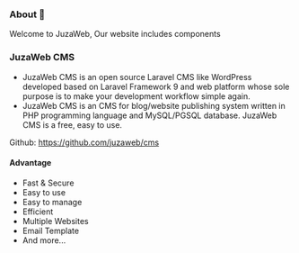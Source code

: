 ### About 👋
Welcome to JuzaWeb, Our website includes components

### JuzaWeb CMS

- JuzaWeb CMS is an open source Laravel CMS like WordPress developed based on Laravel Framework 9 and web platform whose sole purpose is to make your development workflow simple again.
- JuzaWeb CMS is an CMS for blog/website publishing system written in PHP programming language and MySQL/PGSQL database. JuzaWeb CMS is a free, easy to use.

Github: https://github.com/juzaweb/cms

#### Advantage
- Fast & Secure
- Easy to use
- Easy to manage
- Efficient
- Multiple Websites
- Email Template
- And more...
